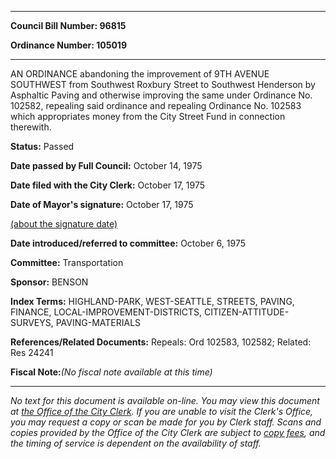 

********

**Council Bill Number: 96815**
   
**Ordinance Number: 105019**
********

 AN ORDINANCE abandoning the improvement of 9TH AVENUE SOUTHWEST from Southwest Roxbury Street to Southwest Henderson by Asphaltic Paving and otherwise improving the same under Ordinance No. 102582, repealing said ordinance and repealing Ordinance No. 102583 which appropriates money from the City Street Fund in connection therewith.

**Status:** Passed
   
**Date passed by Full Council:** October 14, 1975
   
**Date filed with the City Clerk:** October 17, 1975
   
**Date of Mayor's signature:** October 17, 1975
   
[(about the signature date)](/~public/approvaldate.htm)
   
   
   
**Date introduced/referred to committee:** October 6, 1975
   
**Committee:** Transportation
   
**Sponsor:** BENSON
   
   
**Index Terms:** HIGHLAND-PARK, WEST-SEATTLE, STREETS, PAVING, FINANCE, LOCAL-IMPROVEMENT-DISTRICTS, CITIZEN-ATTITUDE-SURVEYS, PAVING-MATERIALS

**References/Related Documents:** Repeals: Ord 102583, 102582; Related: Res 24241

**Fiscal Note:**_(No fiscal note available at this time)_
********

_No text for this document is available on-line. You may view this document at [the Office of the City Clerk](http://www.seattle.gov/leg/clerk/contactUs.htm). If you are unable to visit the Clerk's Office, you may request a copy or scan be made for you by Clerk staff. Scans and copies provided by the Office of the City Clerk are subject to [copy fees](http://clerk.seattle.gov/~public/clerkfees.htm), and the timing of service is dependent on the availability of staff._

